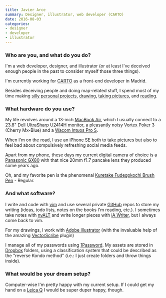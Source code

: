 ```yaml
---
title: Javier Arce
summary: Designer, illustrator, web developer (CARTO)
date: 2016-08-03
categories:
- designer
- developer
- illustrator
---
```


### Who are you, and what do you do?

I'm a web developer, designer, and illustrator (or at least I've deceived enough people in the past to consider myself those three things).

I'm currently working for [CARTO][] as a front-end developer in Madrid.

Besides deceiving people and doing map-related stuff, I spend most of my time making [silly personal projects](http://javier.is/ "Javier's website."), [drawing](http://drawings.javier.is/ "Javier's drawings."), [taking pictures](http://photos.javier.is/ "Javier's photos."), and [reading](https://www.goodreads.com/user/show/5987858-javier "Javier's GoodReads account.").

### What hardware do you use?

My life revolves around a 13-inch [MacBook Air][macbook-air], which I usually connect to a 23.8" Dell [UltraSharp U2414H monitor][up2414h], a pleasantly noisy [Vortex Poker 3][pok3r] (Cherry Mx-Blue) and a [Wacom Intuos Pro S][intuos-pro].

When I'm on the road, I use an [iPhone SE][iphone-se] both to [take pictures](http://instagram.com/javier "Javier's Instagram account.") but also to feel bad about compulsively refreshing social media feeds.

Apart from my phone, these days my current digital camera of choice is a [Panasonic GX80][lumix-dmc-gx80] with that nice 20mm f1.7 pancake lens they produced some years ago.

Oh, and my favorite pen is the phenomenal [Kuretake Fudegokochi Brush Pen][fudegokochi-brush-pen] - Regular.

### And what software?

I write and code with [vim][] and use several private [GitHub][] repos to store my writing (ideas, todo lists, notes on the books I'm reading, etc.). I sometimes take notes with [nvALT][] and write longer pieces with [iA Writer][ia-writer], but I always come back to vim.

For my drawings, I work with [Adobe Illustrator][illustrator] (with the invaluable help of the amazing [VectorScribe][] plugin)

I manage all of my passwords using [1Password][]. My assets are stored in [Dropbox][] folders, using a classification system that could be described as the "reverse Kondo method" (i.e.: I just create folders and throw things inside).

### What would be your dream setup?

Computer-wise I'm pretty happy with my current setup. If I could get my hand on a [Leica Q][q.2] I would be super duper happy, though.

[1password]: https://1password.com "Password management software for Mac OS X."
[carto]: https://carto.com/ "An analysis service for working with geospatial data."
[dropbox]: https://www.dropbox.com/ "Online syncing and storage."
[fudegokochi-brush-pen]: https://www.jetpens.com/Kuretake-Fudegokochi-Brush-Pen-Regular-Black/pd/2658 "A pen."
[github]: https://github.com/ "A Git code repository service."
[ia-writer]: https://ia.net/topics/ia-writer-for-mac "A full-screen writing tool for the Mac."
[illustrator]: https://www.adobe.com/products/illustrator.html "A vector graphics editor."
[intuos-pro]: http://web.archive.org/web/20190506070316/https://www.wacom.com/en-ca/products/pen-tablets/intuos-pro-medium "A drawing tablet with multi-touch support."
[iphone-se]: https://en.wikipedia.org/wiki/IPhone_SE "A 4 inch smartphone."
[lumix-dmc-gx80]: https://www.panasonic.com/uk/consumer/cameras-camcorders/lumix-g-compact-system-cameras/dmc-gx80web.html "A 16 megapixel 4K camera."
[macbook-air]: https://www.apple.com/macbook-air/ "A very thin laptop."
[nvalt]: https://brettterpstra.com/projects/nvalt/ "A fork of Notational Velocity with extra features."
[pok3r]: http://web.archive.org/web/20160909091717/https://corus-kb.com/en/27-pok3r "A keyboard."
[q.2]: https://www.amazon.com/Leica-Typ-116-black-anodized/dp/B00ZTIHIJY/ "A 24.2 megapixel full-frame camera."
[up2414h]: http://web.archive.org/web/20190506112237/https://www.amazon.com/Dell-UltraSharp-U2414H-Widescreen-Monitor/dp/B00H3JIGHA "A 23.8 inch monitor."
[vectorscribe]: https://astutegraphics.com/plugins/vectorscribe "A vector plugin for Illustrator."
[vim]: https://www.vim.org/ "A command-line text editor."
